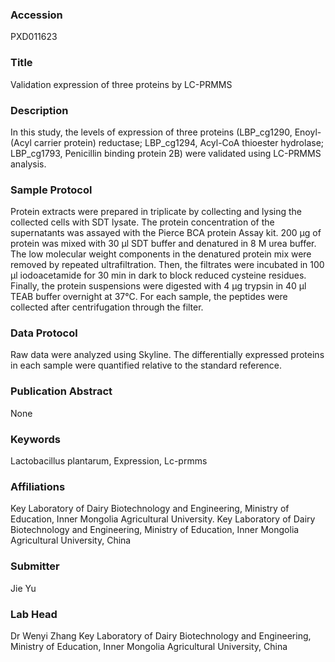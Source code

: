### Accession
PXD011623

### Title
Validation expression of three proteins by LC-PRMMS

### Description
In this study, the levels of expression of three proteins (LBP_cg1290, Enoyl-(Acyl carrier protein) reductase; LBP_cg1294, Acyl-CoA thioester hydrolase; LBP_cg1793, Penicillin binding protein 2B) were validated using LC-PRMMS analysis.

### Sample Protocol
Protein extracts were prepared in triplicate by collecting and lysing the collected cells with SDT lysate. The protein concentration of the supernatants was assayed with the Pierce BCA protein Assay kit. 200 µg of protein was mixed with 30 μl SDT buffer and denatured in 8 M urea buffer. The low molecular weight components in the denatured protein mix were removed by repeated ultrafiltration. Then, the filtrates were incubated in 100 μl iodoacetamide for 30 min in dark to block reduced cysteine residues. Finally, the protein suspensions were digested with 4 μg trypsin in 40 μl TEAB buffer overnight at 37°C. For each sample, the peptides were collected after centrifugation through the filter.

### Data Protocol
Raw data were analyzed using Skyline. The differentially expressed proteins in each sample were quantified relative to the standard reference.

### Publication Abstract
None

### Keywords
Lactobacillus plantarum, Expression, Lc-prmms

### Affiliations
Key Laboratory of Dairy Biotechnology and Engineering, Ministry of Education, Inner Mongolia Agricultural University.
Key Laboratory of Dairy Biotechnology and Engineering, Ministry of Education, Inner Mongolia Agricultural University, China

### Submitter
Jie Yu

### Lab Head
Dr Wenyi Zhang
Key Laboratory of Dairy Biotechnology and Engineering, Ministry of Education, Inner Mongolia Agricultural University, China


